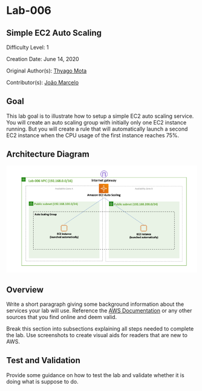 # Lab-006

## Simple EC2 Auto Scaling

Difficulty Level: 1

Creation Date: June 14, 2020

Original Author(s): [Thyago Mota](https://github.com/thyagomota)

Contributor(s): [João Marcelo](https://github.com/jmhal)

## Goal
This lab goal is to illustrate how to setup a simple EC2 auto scaling service. You will create an auto scaling group with initially only one EC2 instance running. But you will create a rule that will automatically launch a second EC2 instance when the CPU usage of the first instance reaches 75%.

## Architecture Diagram
![lab-006-arch-01](images/lab-006-arch-01.png)

## Overview
Write a short paragraph giving some background information about the services your lab will use. Reference the [AWS Documentation](https://docs.aws.amazon.com/index.html) or any other sources that you find online and deem valid.

Break this section into subsections explaining all steps needed to complete the lab. Use screenshots to create visual aids for readers that are new to AWS.

## Test and Validation
Provide some guidance on how to test the lab and validate whether it is doing what is suppose to do.
